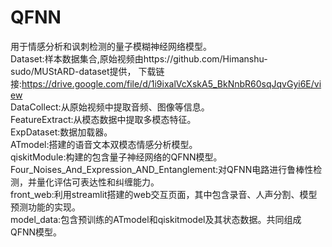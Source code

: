 # QFNN
用于情感分析和讽刺检测的量子模糊神经网络模型。  
Dataset:样本数据集合,原始视频由https://github.com/Himanshu-sudo/MUStARD-dataset提供，
        下载链接:https://drive.google.com/file/d/1i9ixalVcXskA5_BkNnbR60sqJqvGyi6E/view  
DataCollect:从原始视频中提取音频、图像等信息。  
FeatureExtract:从模态数据中提取多模态特征。  
ExpDataset:数据加载器。  
ATmodel:搭建的语音文本双模态情感分析模型。  
qiskitModule:构建的包含量子神经网络的QFNN模型。  
Four_Noises_And_Expression_AND_Entanglement:对QFNN电路进行鲁棒性检测，并量化评估可表达性和纠缠能力。  
front_web:利用streamlit搭建的web交互页面，其中包含录音、人声分割、模型预测功能的实现。  
model_data:包含预训练的ATmodel和qiskitmodel及其状态数据。共同组成QFNN模型。  


